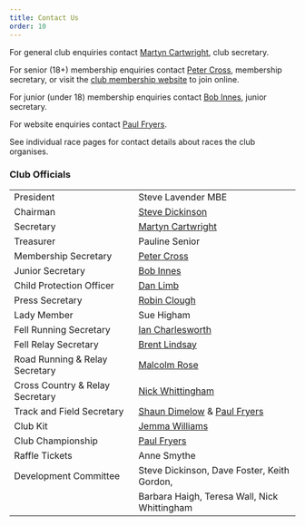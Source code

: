 ```yaml
---
title: Contact Us
order: 10
---
```


For general club enquiries contact [Martyn Cartwright](mailto:martynandpauline@gmail.com), club secretary.

For senior (18+) membership enquiries contact [Peter Cross](mailto:peter.cross@bhp.co.uk), membership secretary, or visit the [club membership website](https://membermojo.co.uk/pfrac) to join online.

For junior (under 18) membership enquiries contact [Bob Innes](mailto:janeandbob239@btinternet.com), junior secretary.

For website enquiries contact [Paul Fryers](mailto:paul.fryers@gmail.com).

See individual race pages for contact details about races the club organises.

### Club Officials

|                                 |                                                                                                |
| ------------------------------- | ---------------------------------------------------------------------------------------------- |
| President                       | Steve Lavender MBE                                                                             |
| Chairman                        | [Steve Dickinson](mailto:steve@osi.uk.com)                                                     |
| Secretary                       | [Martyn Cartwright](mailto:martynandpauline@gmail.com)                                         |
| Treasurer                       | Pauline Senior                                                                                 |
| Membership Secretary            | [Peter Cross](mailto:peter.cross@bhp.co.uk)                                                    |
| Junior Secretary                | [Bob Innes](mailto:janeandbob239@btinternet.com)                                               |
| Child Protection Officer        | [Dan Limb](mailto:udan2k@hotmail.com)                                                          |
| Press Secretary                 | [Robin Clough](mailto:robin.clough@dataconsulting.co.uk)                                       |
| Lady Member                     | Sue Higham                                                                                     |
| Fell Running Secretary          | [Ian Charlesworth](mailto:ircy63@gmail.com)                                                    |
| Fell Relay Secretary            | [Brent Lindsay](mailto:brent.lindsay@btinternet.com)                                           |
| Road Running & Relay Secretary  | [Malcolm Rose](mailto:malcolmrose.t21@btinternet.com)                                          |
| Cross Country & Relay Secretary | [Nick Whittingham](mailto:nick.whittingham@btinternet.com)                                     |
| Track and Field Secretary       | [Shaun Dimelow](mailto:shaundimelow@hotmail.com) & [Paul Fryers](mailto:paul.fryers@gmail.com) |
| Club Kit                        | [Jemma Williams](mailto:jemstone1981@hotmail.com)                                              |
| Club Championship               | [Paul Fryers](mailto:paul.fryers@gmail.com)                                                    |
| Raffle Tickets                  | Anne Smythe                                                                                    |
| Development Committee           | Steve Dickinson, Dave Foster, Keith Gordon,                                                    |
|                                 | Barbara Haigh, Teresa Wall, Nick Whittingham                                                   |
